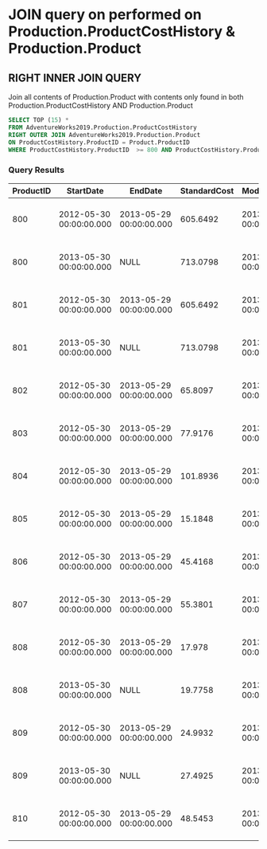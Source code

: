 # JOIN query on performed on Production.ProductCostHistory & Production.Product

## RIGHT INNER JOIN QUERY
Join all contents of Production.Product with contents only found in both Production.ProductCostHistory AND Production.Product
```SQL
SELECT TOP (15) *
FROM AdventureWorks2019.Production.ProductCostHistory
RIGHT OUTER JOIN AdventureWorks2019.Production.Product
ON ProductCostHistory.ProductID = Product.ProductID
WHERE ProductCostHistory.ProductID  >= 800 AND ProductCostHistory.ProductID  < 900;
```
### Query Results
| ProductID | StartDate               | EndDate                 | StandardCost | ModifiedDate            | ProductID | Name                    | ProductNumber | MakeFlag | FinishedGoodsFlag | Color  | SafetyStockLevel | ReorderPoint | StandardCost | ListPrice | Size | SizeUnitMeasureCode | WeightUnitMeasureCode | Weight | DaysToManufacture | ProductLine | Class | Style | ProductSubcategoryID | ProductModelID | SellStartDate           | SellEndDate             | DiscontinuedDate | rowguid                              | ModifiedDate            |
|-----------|-------------------------|-------------------------|--------------|-------------------------|-----------|-------------------------|---------------|----------|-------------------|--------|------------------|--------------|--------------|-----------|------|---------------------|-----------------------|--------|-------------------|-------------|-------|-------|----------------------|----------------|-------------------------|-------------------------|------------------|--------------------------------------|-------------------------|
| 800       | 2012-05-30 00:00:00.000 | 2013-05-29 00:00:00.000 | 605.6492     | 2013-05-29 00:00:00.000 | 800       | "Road-550-W Yellow, 44" | BK-R64Y-44    | 1        | 1                 | Yellow | 100              | 75           | 713.0798     | 1120.49   | 44   | "CM "               | "LB "                 | 18.42  | 4                 | "R "        | "M "  | "W "  | 2                    | 29             | 2012-05-30 00:00:00.000 | NULL                    | NULL             | 0A7028FB-FF06-4D38-AAA1-B64816278165 | 2014-02-08 10:01:36.827 |
| 800       | 2013-05-30 00:00:00.000 | NULL                    | 713.0798     | 2013-05-16 00:00:00.000 | 800       | "Road-550-W Yellow, 44" | BK-R64Y-44    | 1        | 1                 | Yellow | 100              | 75           | 713.0798     | 1120.49   | 44   | "CM "               | "LB "                 | 18.42  | 4                 | "R "        | "M "  | "W "  | 2                    | 29             | 2012-05-30 00:00:00.000 | NULL                    | NULL             | 0A7028FB-FF06-4D38-AAA1-B64816278165 | 2014-02-08 10:01:36.827 |
| 801       | 2012-05-30 00:00:00.000 | 2013-05-29 00:00:00.000 | 605.6492     | 2013-05-29 00:00:00.000 | 801       | "Road-550-W Yellow, 48" | BK-R64Y-48    | 1        | 1                 | Yellow | 100              | 75           | 713.0798     | 1120.49   | 48   | "CM "               | "LB "                 | 18.68  | 4                 | "R "        | "M "  | "W "  | 2                    | 29             | 2012-05-30 00:00:00.000 | NULL                    | NULL             | C90CC877-804C-4CE7-AFC3-4C8791A13DFB | 2014-02-08 10:01:36.827 |
| 801       | 2013-05-30 00:00:00.000 | NULL                    | 713.0798     | 2013-05-16 00:00:00.000 | 801       | "Road-550-W Yellow, 48" | BK-R64Y-48    | 1        | 1                 | Yellow | 100              | 75           | 713.0798     | 1120.49   | 48   | "CM "               | "LB "                 | 18.68  | 4                 | "R "        | "M "  | "W "  | 2                    | 29             | 2012-05-30 00:00:00.000 | NULL                    | NULL             | C90CC877-804C-4CE7-AFC3-4C8791A13DFB | 2014-02-08 10:01:36.827 |
| 802       | 2012-05-30 00:00:00.000 | 2013-05-29 00:00:00.000 | 65.8097      | 2013-05-29 00:00:00.000 | 802       | LL Fork                 | FK-1639       | 1        | 1                 | NULL   | 500              | 375          | 65.8097      | 148.22    | NULL | NULL                | NULL                  | NULL   | 1                 | NULL        | "L "  | NULL  | 10                   | 104            | 2012-05-30 00:00:00.000 | 2013-05-29 00:00:00.000 | NULL             | FB8502BE-07EB-4134-AB06-C3A9959A52AE | 2014-02-08 10:01:36.827 |
| 803       | 2012-05-30 00:00:00.000 | 2013-05-29 00:00:00.000 | 77.9176      | 2013-05-29 00:00:00.000 | 803       | ML Fork                 | FK-5136       | 1        | 1                 | NULL   | 500              | 375          | 77.9176      | 175.49    | NULL | NULL                | NULL                  | NULL   | 1                 | NULL        | "M "  | NULL  | 10                   | 105            | 2012-05-30 00:00:00.000 | 2013-05-29 00:00:00.000 | NULL             | F5FA4E2F-B976-48A4-BF79-85632F697D2E | 2014-02-08 10:01:36.827 |
| 804       | 2012-05-30 00:00:00.000 | 2013-05-29 00:00:00.000 | 101.8936     | 2013-05-29 00:00:00.000 | 804       | HL Fork                 | FK-9939       | 1        | 1                 | NULL   | 500              | 375          | 101.8936     | 229.49    | NULL | NULL                | NULL                  | NULL   | 1                 | NULL        | "H "  | NULL  | 10                   | 106            | 2012-05-30 00:00:00.000 | 2013-05-29 00:00:00.000 | NULL             | 553229B3-1AD9-4A71-A21C-2AF4332CFCE9 | 2014-02-08 10:01:36.827 |
| 805       | 2012-05-30 00:00:00.000 | 2013-05-29 00:00:00.000 | 15.1848      | 2013-05-29 00:00:00.000 | 805       | LL Headset              | HS-0296       | 1        | 1                 | NULL   | 500              | 375          | 15.1848      | 34.20     | NULL | NULL                | NULL                  | NULL   | 1                 | NULL        | "L "  | NULL  | 11                   | 59             | 2012-05-30 00:00:00.000 | 2013-05-29 00:00:00.000 | NULL             | BB6BD7B3-A34D-4D64-822E-781FA6838E19 | 2014-02-08 10:01:36.827 |
| 806       | 2012-05-30 00:00:00.000 | 2013-05-29 00:00:00.000 | 45.4168      | 2013-05-29 00:00:00.000 | 806       | ML Headset              | HS-2451       | 1        | 1                 | NULL   | 500              | 375          | 45.4168      | 102.29    | NULL | NULL                | NULL                  | NULL   | 1                 | NULL        | "M "  | NULL  | 11                   | 60             | 2012-05-30 00:00:00.000 | 2013-05-29 00:00:00.000 | NULL             | 23B5D52B-8C29-4059-B899-75C53B5EE2E6 | 2014-02-08 10:01:36.827 |
| 807       | 2012-05-30 00:00:00.000 | 2013-05-29 00:00:00.000 | 55.3801      | 2013-05-29 00:00:00.000 | 807       | HL Headset              | HS-3479       | 1        | 1                 | NULL   | 500              | 375          | 55.3801      | 124.73    | NULL | NULL                | NULL                  | NULL   | 1                 | NULL        | "H "  | NULL  | 11                   | 61             | 2012-05-30 00:00:00.000 | 2013-05-29 00:00:00.000 | NULL             | 12E4D5E8-79ED-4BCB-A532-6275D1A93417 | 2014-02-08 10:01:36.827 |
| 808       | 2012-05-30 00:00:00.000 | 2013-05-29 00:00:00.000 | 17.978       | 2013-05-29 00:00:00.000 | 808       | LL Mountain Handlebars  | HB-M243       | 1        | 1                 | NULL   | 500              | 375          | 19.7758      | 44.54     | NULL | NULL                | NULL                  | NULL   | 1                 | "M "        | "L "  | NULL  | 4                    | 52             | 2012-05-30 00:00:00.000 | NULL                    | NULL             | B59B7BF2-7AFC-4A74-B063-F942F1E0DA19 | 2014-02-08 10:01:36.827 |
| 808       | 2013-05-30 00:00:00.000 | NULL                    | 19.7758      | 2013-05-16 00:00:00.000 | 808       | LL Mountain Handlebars  | HB-M243       | 1        | 1                 | NULL   | 500              | 375          | 19.7758      | 44.54     | NULL | NULL                | NULL                  | NULL   | 1                 | "M "        | "L "  | NULL  | 4                    | 52             | 2012-05-30 00:00:00.000 | NULL                    | NULL             | B59B7BF2-7AFC-4A74-B063-F942F1E0DA19 | 2014-02-08 10:01:36.827 |
| 809       | 2012-05-30 00:00:00.000 | 2013-05-29 00:00:00.000 | 24.9932      | 2013-05-29 00:00:00.000 | 809       | ML Mountain Handlebars  | HB-M763       | 1        | 1                 | NULL   | 500              | 375          | 27.4925      | 61.92     | NULL | NULL                | NULL                  | NULL   | 1                 | "M "        | "M "  | NULL  | 4                    | 54             | 2012-05-30 00:00:00.000 | NULL                    | NULL             | AE6020DF-D9C9-4D34-9795-1F80E6BBF5A5 | 2014-02-08 10:01:36.827 |
| 809       | 2013-05-30 00:00:00.000 | NULL                    | 27.4925      | 2013-05-16 00:00:00.000 | 809       | ML Mountain Handlebars  | HB-M763       | 1        | 1                 | NULL   | 500              | 375          | 27.4925      | 61.92     | NULL | NULL                | NULL                  | NULL   | 1                 | "M "        | "M "  | NULL  | 4                    | 54             | 2012-05-30 00:00:00.000 | NULL                    | NULL             | AE6020DF-D9C9-4D34-9795-1F80E6BBF5A5 | 2014-02-08 10:01:36.827 |
| 810       | 2012-05-30 00:00:00.000 | 2013-05-29 00:00:00.000 | 48.5453      | 2013-05-29 00:00:00.000 | 810       | HL Mountain Handlebars  | HB-M918       | 1        | 1                 | NULL   | 500              | 375          | 53.3999      | 120.27    | NULL | NULL                | NULL                  | NULL   | 1                 | "M "        | "H "  | NULL  | 4                    | 55             | 2012-05-30 00:00:00.000 | NULL                    | NULL             | 6AA0F921-0F09-4F99-8D3C-335946873553 | 2014-02-08 10:01:36.827 |
